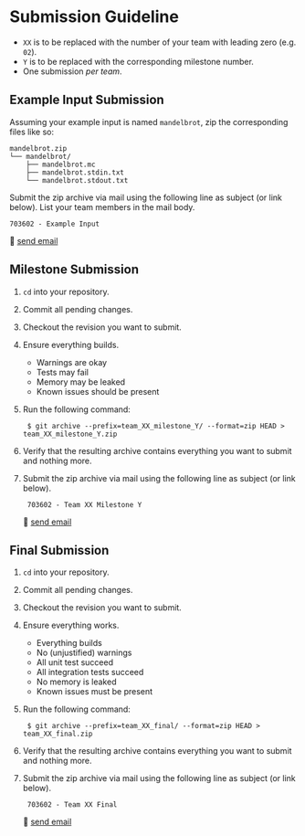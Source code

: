 # Submission Guideline

- `XX` is to be replaced with the number of your team with leading zero (e.g. `02`).
- `Y` is to be replaced with the corresponding milestone number.
- One submission *per team*.

## Example Input Submission

Assuming your example input is named `mandelbrot`, zip the corresponding files like so:

    mandelbrot.zip
    └── mandelbrot/
        ├── mandelbrot.mc
        ├── mandelbrot.stdin.txt
        └── mandelbrot.stdout.txt

Submit the zip archive via mail using the following line as subject (or link below).
List your team members in the mail body.

    703602 - Example Input

📧 [send email](mailto:alexander.hirsch@uibk.ac.at?subject=703602%20-%20Example%20Input)

## Milestone Submission

1. `cd` into your repository.
2. Commit all pending changes.
3. Checkout the revision you want to submit.
4. Ensure everything builds.
    - Warnings are okay
    - Tests may fail
    - Memory may be leaked
    - Known issues should be present
5. Run the following command:

        $ git archive --prefix=team_XX_milestone_Y/ --format=zip HEAD > team_XX_milestone_Y.zip

6. Verify that the resulting archive contains everything you want to submit and nothing more.
7. Submit the zip archive via mail using the following line as subject (or link below).

        703602 - Team XX Milestone Y

    📧 [send email](mailto:alexander.hirsch@uibk.ac.at?subject=703602%20-%20Team%20XX%20Milestone%20Y)

## Final Submission

1. `cd` into your repository.
2. Commit all pending changes.
3. Checkout the revision you want to submit.
4. Ensure everything works.
    - Everything builds
    - No (unjustified) warnings
    - All unit test succeed
    - All integration tests succeed
    - No memory is leaked
    - Known issues must be present
5. Run the following command:

        $ git archive --prefix=team_XX_final/ --format=zip HEAD > team_XX_final.zip

6. Verify that the resulting archive contains everything you want to submit and nothing more.
7. Submit the zip archive via mail using the following line as subject (or link below).

        703602 - Team XX Final

    📧 [send email](mailto:alexander.hirsch@uibk.ac.at?subject=703602%20-%20Team%20XX%20Final)
